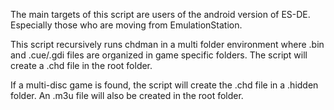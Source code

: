 The main targets of this script are users of the android version of ES-DE. Especially those who are moving from EmulationStation.

This script recursively runs chdman in a multi folder environment where .bin and .cue/.gdi files are organized in game specific folders.
The script will create a .chd file in the root folder. 

If a multi-disc game is found, the script will create the .chd file in a .hidden folder.
An .m3u file will also be created in the root folder.
